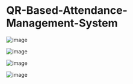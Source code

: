 # QR-Based-Attendance-Management-System


![image](https://github.com/Abhi865625/QR-Based-Attendance-Management-System/assets/93569162/34f6583d-9f1c-4933-870c-cd2f846c03ed)


![image](https://github.com/Abhi865625/QR-Based-Attendance-Management-System/assets/93569162/4f945f46-70a5-49c2-b538-677f2ab1ccf2)


![image](https://github.com/Abhi865625/QR-Based-Attendance-Management-System/assets/93569162/9139687a-0d7e-4367-bfb6-ce262d783c10)

![image](https://github.com/Abhi865625/QR-Based-Attendance-Management-System/assets/93569162/17b5e455-2571-46a4-9a97-b82247a0587e)



